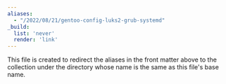 ```yaml
---
aliases:
  - "/2022/08/21/gentoo-config-luks2-grub-systemd"
_build:
  list: 'never'
  render: 'link'
---
```


This file is created to redirect the aliases in the front matter above to the
collection under the directory whose name is the same as this file's base name.

